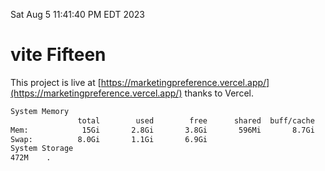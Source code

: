 Sat Aug  5 11:41:40 PM EDT 2023

# vite Fifteen


This project is live at [https://marketingpreference.vercel.app/](https://marketingpreference.vercel.app/) thanks to Vercel.

```bash
System Memory
               total        used        free      shared  buff/cache   available
Mem:            15Gi       2.8Gi       3.8Gi       596Mi       8.7Gi        11Gi
Swap:          8.0Gi       1.1Gi       6.9Gi
System Storage
472M	.
